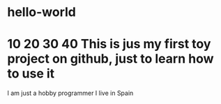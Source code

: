 # hello-world

10 20 30 40
This is jus my  first toy project on github, just to learn how to use it 
===
I am just a hobby programmer
I live in Spain
